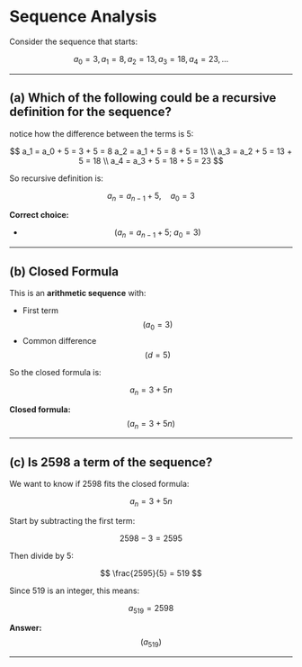 # Sequence Analysis

Consider the sequence that starts:

$$
a_0 = 3,\, a_1 = 8,\, a_2 = 13,\, a_3 = 18,\, a_4 = 23, \dots
$$

---

## (a) Which of the following could be a recursive definition for the sequence?

notice how the difference between the terms is 5:

$$
a_1 = a_0 + 5 = 3 + 5 = 8
a_2 = a_1 + 5 = 8 + 5 = 13 \\
a_3 = a_2 + 5 = 13 + 5 = 18 \\
a_4 = a_3 + 5 = 18 + 5 = 23
$$

So recursive definition is:

$$
a_n = a_{n-1} + 5,\quad a_0 = 3
$$

**Correct choice:**  
- $$( a_n = a_{n-1} + 5;\ a_0 = 3 )$$

---

## (b) Closed Formula

This is an **arithmetic sequence** with:

- First term $$( a_0 = 3 )$$
- Common difference $$( d = 5 )$$

So the closed formula is:

$$
a_n = 3 + 5n
$$

 **Closed formula:**  
$$( a_n = 3 + 5n )$$

---

## (c) Is 2598 a term of the sequence?

We want to know if 2598 fits the closed formula:

$$
a_n = 3 + 5n
$$

Start by subtracting the first term:

$$
2598 - 3 = 2595
$$

Then divide by 5:

$$
\frac{2595}{5} = 519
$$

Since 519 is an integer, this means:

$$
a_{519} = 2598
$$

**Answer:**  
$$( a_{519} )$$

---
